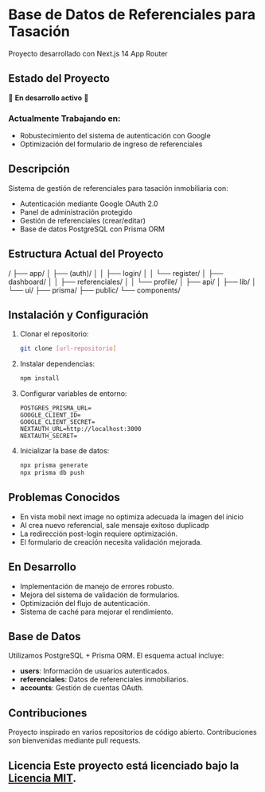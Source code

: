 # Base de Datos de Referenciales para Tasación
Proyecto desarrollado con Next.js 14 App Router

## Estado del Proyecto
🚧 **En desarrollo activo** 🚧

### Actualmente Trabajando en:
- Robustecimiento del sistema de autenticación con Google
- Optimización del formulario de ingreso de referenciales

## Descripción
Sistema de gestión de referenciales para tasación inmobiliaria con:
- Autenticación mediante Google OAuth 2.0
- Panel de administración protegido
- Gestión de referenciales (crear/editar)
- Base de datos PostgreSQL con Prisma ORM

## Estructura Actual del Proyecto

/ ├── app/ │ ├── (auth)/ │ │ ├── login/ │ │ └── register/ │ ├── dashboard/ │ │ ├── referenciales/ │ │ └── profile/ │ ├── api/ │ ├── lib/ │ └── ui/ ├── prisma/ ├── public/ └── components/

## Instalación y Configuración

1. Clonar el repositorio:
    ```bash
    git clone [url-repositorio]
    ```

2. Instalar dependencias:
    ```bash
    npm install
    ```

3. Configurar variables de entorno:
    ```
    POSTGRES_PRISMA_URL=
    GOOGLE_CLIENT_ID=
    GOOGLE_CLIENT_SECRET=
    NEXTAUTH_URL=http://localhost:3000
    NEXTAUTH_SECRET=
    ```

4. Inicializar la base de datos:
    ```bash
    npx prisma generate
    npx prisma db push
    ```

## Problemas Conocidos
- En vista mobil next image no optimiza adecuada la imagen del inicio
- Al crea nuevo referencial, sale mensaje exitoso duplicadp
- La redirección post-login requiere optimización.
- El formulario de creación necesita validación mejorada.

## En Desarrollo
- Implementación de manejo de errores robusto.
- Mejora del sistema de validación de formularios.
- Optimización del flujo de autenticación.
- Sistema de caché para mejorar el rendimiento.

## Base de Datos
Utilizamos PostgreSQL + Prisma ORM. El esquema actual incluye:
- **users**: Información de usuarios autenticados.
- **referenciales**: Datos de referenciales inmobiliarios.
- **accounts**: Gestión de cuentas OAuth.

## Contribuciones
Proyecto inspirado en varios repositorios de código abierto. Contribuciones son bienvenidas mediante pull requests.

## Licencia Este proyecto está licenciado bajo la [Licencia MIT](https://opensource.org/licenses/MIT).

